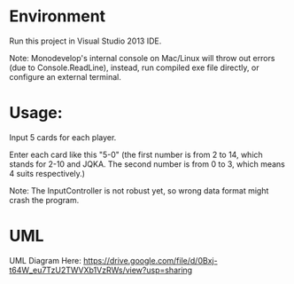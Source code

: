 Environment
=====
Run this project in Visual Studio 2013 IDE.

Note: Monodevelop's internal console on Mac/Linux will throw out errors (due to Console.ReadLine), instead, run compiled exe file directly, or configure an external terminal.


Usage:
====
Input 5 cards for each player.

Enter each card like this "5-0"
(the first number is from 2 to 14, which stands for 2-10 and JQKA. The second number is from 0 to 3, which means 4 suits respectively.)

Note: The InputController is not robust yet, so wrong data format might crash the program.


UML
====
UML Diagram Here:
https://drive.google.com/file/d/0Bxj-t64W_eu7TzU2TWVXb1VzRWs/view?usp=sharing
